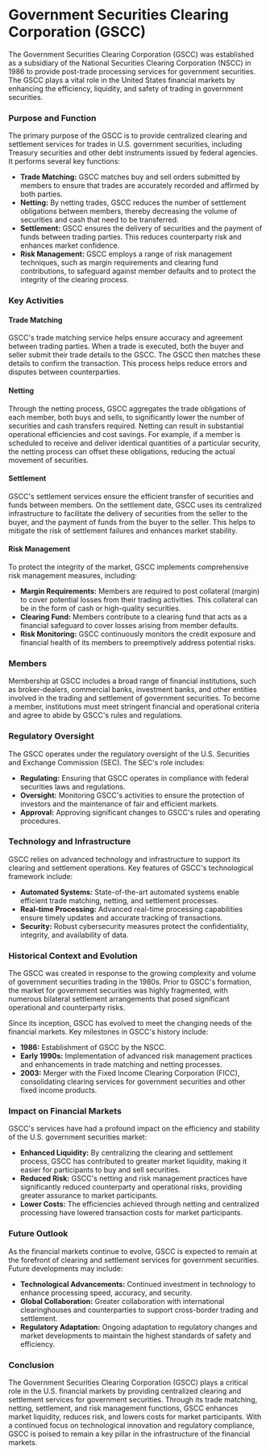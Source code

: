 # Government Securities Clearing Corporation (GSCC)

The Government Securities Clearing Corporation (GSCC) was established as a subsidiary of the National Securities Clearing Corporation (NSCC) in 1986 to provide post-trade processing services for government securities. The GSCC plays a vital role in the United States financial markets by enhancing the efficiency, liquidity, and safety of trading in government securities.

### Purpose and Function

The primary purpose of the GSCC is to provide centralized clearing and settlement services for trades in U.S. government securities, including Treasury securities and other debt instruments issued by federal agencies. It performs several key functions:

- **Trade Matching:** GSCC matches buy and sell orders submitted by members to ensure that trades are accurately recorded and affirmed by both parties.
- **Netting:** By netting trades, GSCC reduces the number of settlement obligations between members, thereby decreasing the volume of securities and cash that need to be transferred.
- **Settlement:** GSCC ensures the delivery of securities and the payment of funds between trading parties. This reduces counterparty risk and enhances market confidence.
- **Risk Management:** GSCC employs a range of risk management techniques, such as margin requirements and clearing fund contributions, to safeguard against member defaults and to protect the integrity of the clearing process.

### Key Activities

#### Trade Matching

GSCC's trade matching service helps ensure accuracy and agreement between trading parties. When a trade is executed, both the buyer and seller submit their trade details to the GSCC. The GSCC then matches these details to confirm the transaction. This process helps reduce errors and disputes between counterparties.

#### Netting

Through the netting process, GSCC aggregates the trade obligations of each member, both buys and sells, to significantly lower the number of securities and cash transfers required. Netting can result in substantial operational efficiencies and cost savings. For example, if a member is scheduled to receive and deliver identical quantities of a particular security, the netting process can offset these obligations, reducing the actual movement of securities.

#### Settlement

GSCC's settlement services ensure the efficient transfer of securities and funds between members. On the settlement date, GSCC uses its centralized infrastructure to facilitate the delivery of securities from the seller to the buyer, and the payment of funds from the buyer to the seller. This helps to mitigate the risk of settlement failures and enhances market stability.

#### Risk Management

To protect the integrity of the market, GSCC implements comprehensive risk management measures, including:

- **Margin Requirements:** Members are required to post collateral (margin) to cover potential losses from their trading activities. This collateral can be in the form of cash or high-quality securities.
- **Clearing Fund:** Members contribute to a clearing fund that acts as a financial safeguard to cover losses arising from member defaults.
- **Risk Monitoring:** GSCC continuously monitors the credit exposure and financial health of its members to preemptively address potential risks.

### Members

Membership at GSCC includes a broad range of financial institutions, such as broker-dealers, commercial banks, investment banks, and other entities involved in the trading and settlement of government securities. To become a member, institutions must meet stringent financial and operational criteria and agree to abide by GSCC's rules and regulations.

### Regulatory Oversight

The GSCC operates under the regulatory oversight of the U.S. Securities and Exchange Commission (SEC). The SEC's role includes:

- **Regulating:** Ensuring that GSCC operates in compliance with federal securities laws and regulations.
- **Oversight:** Monitoring GSCC's activities to ensure the protection of investors and the maintenance of fair and efficient markets.
- **Approval:** Approving significant changes to GSCC's rules and operating procedures.

### Technology and Infrastructure

GSCC relies on advanced technology and infrastructure to support its clearing and settlement operations. Key features of GSCC's technological framework include:

- **Automated Systems:** State-of-the-art automated systems enable efficient trade matching, netting, and settlement processes.
- **Real-time Processing:** Advanced real-time processing capabilities ensure timely updates and accurate tracking of transactions.
- **Security:** Robust cybersecurity measures protect the confidentiality, integrity, and availability of data.

### Historical Context and Evolution

The GSCC was created in response to the growing complexity and volume of government securities trading in the 1980s. Prior to GSCC's formation, the market for government securities was highly fragmented, with numerous bilateral settlement arrangements that posed significant operational and counterparty risks.

Since its inception, GSCC has evolved to meet the changing needs of the financial markets. Key milestones in GSCC's history include:

- **1986:** Establishment of GSCC by the NSCC.
- **Early 1990s:** Implementation of advanced risk management practices and enhancements in trade matching and netting processes.
- **2003:** Merger with the Fixed Income Clearing Corporation (FICC), consolidating clearing services for government securities and other fixed income products.

### Impact on Financial Markets

GSCC's services have had a profound impact on the efficiency and stability of the U.S. government securities market:

- **Enhanced Liquidity:** By centralizing the clearing and settlement process, GSCC has contributed to greater market liquidity, making it easier for participants to buy and sell securities.
- **Reduced Risk:** GSCC's netting and risk management practices have significantly reduced counterparty and operational risks, providing greater assurance to market participants.
- **Lower Costs:** The efficiencies achieved through netting and centralized processing have lowered transaction costs for market participants.

### Future Outlook

As the financial markets continue to evolve, GSCC is expected to remain at the forefront of clearing and settlement services for government securities. Future developments may include:

- **Technological Advancements:** Continued investment in technology to enhance processing speed, accuracy, and security.
- **Global Collaboration:** Greater collaboration with international clearinghouses and counterparties to support cross-border trading and settlement.
- **Regulatory Adaptation:** Ongoing adaptation to regulatory changes and market developments to maintain the highest standards of safety and efficiency.

### Conclusion

The Government Securities Clearing Corporation (GSCC) plays a critical role in the U.S. financial markets by providing centralized clearing and settlement services for government securities. Through its trade matching, netting, settlement, and risk management functions, GSCC enhances market liquidity, reduces risk, and lowers costs for market participants. With a continued focus on technological innovation and regulatory compliance, GSCC is poised to remain a key pillar in the infrastructure of the financial markets.